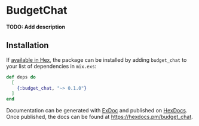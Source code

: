 # BudgetChat

**TODO: Add description**

## Installation

If [available in Hex](https://hex.pm/docs/publish), the package can be installed
by adding `budget_chat` to your list of dependencies in `mix.exs`:

```elixir
def deps do
  [
    {:budget_chat, "~> 0.1.0"}
  ]
end
```

Documentation can be generated with [ExDoc](https://github.com/elixir-lang/ex_doc)
and published on [HexDocs](https://hexdocs.pm). Once published, the docs can
be found at <https://hexdocs.pm/budget_chat>.

